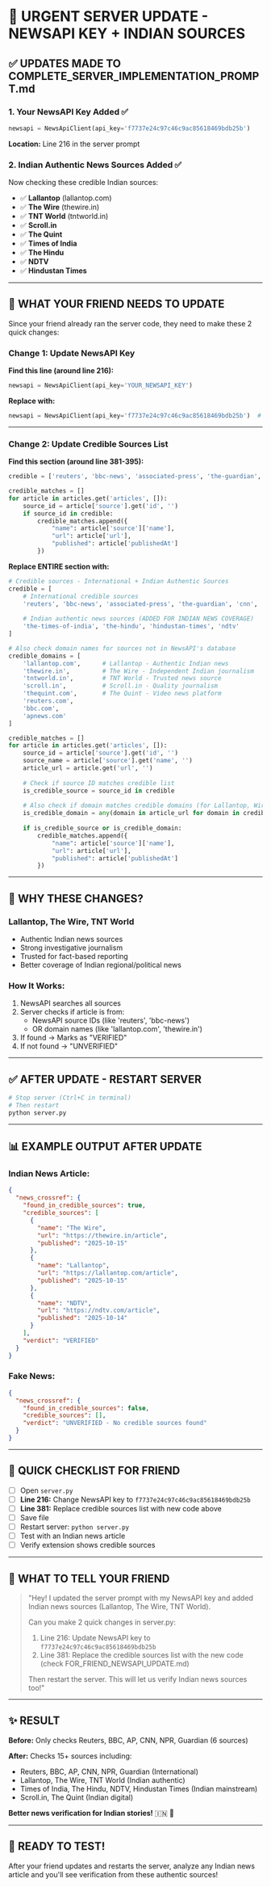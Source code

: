 # 🚀 URGENT SERVER UPDATE - NEWSAPI KEY + INDIAN SOURCES

## ✅ UPDATES MADE TO COMPLETE_SERVER_IMPLEMENTATION_PROMPT.md

### 1. **Your NewsAPI Key Added** ✅
```python
newsapi = NewsApiClient(api_key='f7737e24c97c46c9ac85618469bdb25b')
```
**Location:** Line 216 in the server prompt

### 2. **Indian Authentic News Sources Added** ✅
Now checking these credible Indian sources:
- ✅ **Lallantop** (lallantop.com)
- ✅ **The Wire** (thewire.in)  
- ✅ **TNT World** (tntworld.in)
- ✅ **Scroll.in**
- ✅ **The Quint**
- ✅ **Times of India**
- ✅ **The Hindu**
- ✅ **NDTV**
- ✅ **Hindustan Times**

---

## 🔧 WHAT YOUR FRIEND NEEDS TO UPDATE

Since your friend already ran the server code, they need to make these 2 quick changes:

### **Change 1: Update NewsAPI Key**

**Find this line (around line 216):**
```python
newsapi = NewsApiClient(api_key='YOUR_NEWSAPI_KEY')
```

**Replace with:**
```python
newsapi = NewsApiClient(api_key='f7737e24c97c46c9ac85618469bdb25b')  # ✅ YOUR KEY!
```

---

### **Change 2: Update Credible Sources List**

**Find this section (around line 381-395):**
```python
credible = ['reuters', 'bbc-news', 'associated-press', 'the-guardian', 'cnn', 'npr']

credible_matches = []
for article in articles.get('articles', []):
    source_id = article['source'].get('id', '')
    if source_id in credible:
        credible_matches.append({
            "name": article['source']['name'],
            "url": article['url'],
            "published": article['publishedAt']
        })
```

**Replace ENTIRE section with:**
```python
# Credible sources - International + Indian Authentic Sources
credible = [
    # International credible sources
    'reuters', 'bbc-news', 'associated-press', 'the-guardian', 'cnn', 'npr',
    
    # Indian authentic news sources (ADDED FOR INDIAN NEWS COVERAGE)
    'the-times-of-india', 'the-hindu', 'hindustan-times', 'ndtv'
]

# Also check domain names for sources not in NewsAPI's database
credible_domains = [
    'lallantop.com',      # Lallantop - Authentic Indian news
    'thewire.in',         # The Wire - Independent Indian journalism  
    'tntworld.in',        # TNT World - Trusted news source
    'scroll.in',          # Scroll.in - Quality journalism
    'thequint.com',       # The Quint - Video news platform
    'reuters.com',
    'bbc.com',
    'apnews.com'
]

credible_matches = []
for article in articles.get('articles', []):
    source_id = article['source'].get('id', '')
    source_name = article['source'].get('name', '')
    article_url = article.get('url', '')
    
    # Check if source ID matches credible list
    is_credible_source = source_id in credible
    
    # Also check if domain matches credible domains (for Lallantop, Wire, TNT)
    is_credible_domain = any(domain in article_url for domain in credible_domains)
    
    if is_credible_source or is_credible_domain:
        credible_matches.append({
            "name": article['source']['name'],
            "url": article['url'],
            "published": article['publishedAt']
        })
```

---

## 🎯 WHY THESE CHANGES?

### **Lallantop, The Wire, TNT World**
- Authentic Indian news sources
- Strong investigative journalism
- Trusted for fact-based reporting
- Better coverage of Indian regional/political news

### **How It Works:**
1. NewsAPI searches all sources
2. Server checks if article is from:
   - NewsAPI source IDs (like 'reuters', 'bbc-news')
   - OR domain names (like 'lallantop.com', 'thewire.in')
3. If found → Marks as "VERIFIED"
4. If not found → "UNVERIFIED"

---

## ✅ AFTER UPDATE - RESTART SERVER

```bash
# Stop server (Ctrl+C in terminal)
# Then restart
python server.py
```

---

## 📊 EXAMPLE OUTPUT AFTER UPDATE

### **Indian News Article:**
```json
{
  "news_crossref": {
    "found_in_credible_sources": true,
    "credible_sources": [
      {
        "name": "The Wire",
        "url": "https://thewire.in/article",
        "published": "2025-10-15"
      },
      {
        "name": "Lallantop",
        "url": "https://lallantop.com/article",
        "published": "2025-10-15"
      },
      {
        "name": "NDTV",
        "url": "https://ndtv.com/article",
        "published": "2025-10-14"
      }
    ],
    "verdict": "VERIFIED"
  }
}
```

### **Fake News:**
```json
{
  "news_crossref": {
    "found_in_credible_sources": false,
    "credible_sources": [],
    "verdict": "UNVERIFIED - No credible sources found"
  }
}
```

---

## 🚨 QUICK CHECKLIST FOR FRIEND

- [ ] Open `server.py`
- [ ] **Line 216:** Change NewsAPI key to `f7737e24c97c46c9ac85618469bdb25b`
- [ ] **Line 381:** Replace credible sources list with new code above
- [ ] Save file
- [ ] Restart server: `python server.py`
- [ ] Test with an Indian news article
- [ ] Verify extension shows credible sources

---

## 💬 WHAT TO TELL YOUR FRIEND

> "Hey! I updated the server prompt with my NewsAPI key and added Indian news sources (Lallantop, The Wire, TNT World). 
> 
> Can you make 2 quick changes in server.py:
> 
> 1. Line 216: Update NewsAPI key to `f7737e24c97c46c9ac85618469bdb25b`
> 2. Line 381: Replace the credible sources list with the new code (check FOR_FRIEND_NEWSAPI_UPDATE.md)
> 
> Then restart the server. This will let us verify Indian news sources too!"

---

## ✨ RESULT

**Before:** Only checks Reuters, BBC, AP, CNN, NPR, Guardian (6 sources)

**After:** Checks 15+ sources including:
- Reuters, BBC, AP, CNN, NPR, Guardian (International)
- Lallantop, The Wire, TNT World (Indian authentic)
- Times of India, The Hindu, NDTV, Hindustan Times (Indian mainstream)
- Scroll.in, The Quint (Indian digital)

**Better news verification for Indian stories!** 🇮🇳 🎯

---

## 🎉 READY TO TEST!

After your friend updates and restarts the server, analyze any Indian news article and you'll see verification from these authentic sources!
